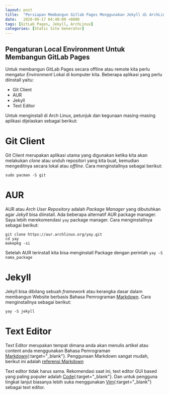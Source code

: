 ```yaml
---
layout: post
title:  "Persiapan Membangun Gitlab Pages Menggunakan Jekyll di ArchLinux"
date:   2020-09-17 04:40:00 +0800
tags: [GitLab Pages, Jekyll, ArchLinux]
categories: [Static Site Generator]
---
```



## Pengaturan Local Environment Untuk Membangun GitLab Pages

Untuk membangun GitLab Pages secara offline atau remote kita perlu mengatur *Environment* Lokal di komputer kita. Beberapa aplikasi yang perlu diinstall yaitu:

- Git Client
- AUR
- Jekyll
- Text Editor

Untuk menginstall di Arch Linux, petunjuk dan kegunaan masing-masing aplikasi dijelaskan sebagai berikut:

# Git Client
Git Client merupakan aplikasi utama yang digunakan ketika kita akan melakukan *clone* atau unduh repositori yang kita buat, kemudian mengeditnya secara lokal atau *offline*.
Cara menginstallnya sebagai berikut:
```
sudo pacman -S git
```
# AUR
AUR atau *Arch User Repository* adalah *Package Manager* yang dibutuhkan agar *Jekyll* bisa diinstall. Ada beberapa alternatif AUR package manager. Saya lebih merekomendasi `yay` package manager.
Cara menginstallnya sebagai berikut:
```
git clone https://aur.archlinux.org/yay.git
cd yay
makepkg -si
```
Setelah AUR terinstall kita bisa menginstall Package dengan perintah `yay -S nama_package`

# Jekyll
Jekyll bisa dibilang sebuah *framework* atau kerangka dasar dalam membangun Website berbasis Bahasa Pemrograman [Markdown](https://en.wikipedia.org/wiki/Markdown "Markdown Wiki").
Cara menginstallnya sebagai berikut:
```
yay -S jekyll
```
# Text Editor
Text Editor merupakan tempat dimana anda akan menulis artikel atau content anda menggunakan Bahasa Pemrograman [Markdown](https://en.wikipedia.org/wiki/Markdown "Markdown Wiki"){:target="_blank"}. Penggunaan Markdown sangat mudah, berikut ini adalah [referensi Markdown](# "Markdown Cheatsheet")

Text editor tidak harus sama. Rekomendasi saat ini, text editor GUI based yang paling populer adalah [Code](https://code.visualstudio.com){:target="_blank"}. Dan untuk pengguna tingkat lanjut biasanya lebih suka menggunakan [Vim](https://www.vim.org){:target="_blank"} sebagai text editor.

<!-- Untuk menginstal Code -->

<!-- Mac OS
# Install GitLab Client
GitLab Client merupakan aplikasi utama yang digunakan ketika kita akan melakukan *clone* atau unduh repositori yang kita buat, kemudian mengeditnya secara lokal atau *offline*.

Mac OS:
Dengan menggunakan [homebrew](https://brew.sh){:target="_blank"} anda dapat menginstall GitLab Client. Jika homebrew belum terinstall, maka jalankan perintah:
```
/bin/bash -c "$(curl -fsSL https://raw.GitLabusercontent.com/Homebrew/install/master/install.sh)"
```
Kemudian lanjutkan dengan menginstall GitLab Client
```
brew install git
```
# Install Ruby

sudo pacman -S ruby
# Install Jekyll
# Install Text Editor -->